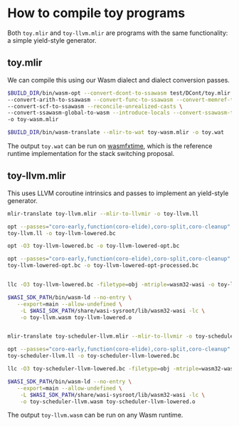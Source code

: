 # How to compile toy programs

Both `toy.mlir` and `toy-llvm.mlir` are programs with the same functionality: a
simple yield-style generator.

## toy.mlir

We can compile this using our Wasm dialect and dialect conversion passes.

```sh
$BUILD_DIR/bin/wasm-opt --convert-dcont-to-ssawasm test/DCont/toy.mlir \
--convert-arith-to-ssawasm --convert-func-to-ssawasm --convert-memref-to-ssawasm \
--convert-scf-to-ssawasm --reconcile-unrealized-casts \
--convert-ssawasm-global-to-wasm --introduce-locals --convert-ssawasm-to-wasm \
-o toy-wasm.mlir

$BUILD_DIR/bin/wasm-translate --mlir-to-wat toy-wasm.mlir -o toy.wat
```

The output `toy.wat` can be run on [wasmfxtime](https://github.com/wasmfx/wasmfxtime),
which is the reference runtime implementation for the stack switching proposal.

## toy-llvm.mlir

This uses LLVM coroutine intrinsics and passes to implement an yield-style generator.

```sh
mlir-translate toy-llvm.mlir --mlir-to-llvmir -o toy-llvm.ll

opt --passes="coro-early,function(coro-elide),coro-split,coro-cleanup" \
toy-llvm.ll -o toy-llvm-lowered.bc

opt -O3 toy-llvm-lowered.bc -o toy-llvm-lowered-opt.bc

opt --passes="coro-early,function(coro-elide),coro-split,coro-cleanup" \
toy-llvm-lowered-opt.bc -o toy-llvm-lowered-opt-processed.bc


llc -O3 toy-llvm-lowered.bc -filetype=obj -mtriple=wasm32-wasi -o toy-llvm-lowered.o

$WASI_SDK_PATH/bin/wasm-ld --no-entry \
   --export=main --allow-undefined \
    -L $WASI_SDK_PATH/share/wasi-sysroot/lib/wasm32-wasi -lc \
    -o toy-llvm.wasm toy-llvm-lowered.o


mlir-translate toy-scheduler-llvm.mlir --mlir-to-llvmir -o toy-scheduler-llvm.ll

opt --passes="coro-early,function(coro-elide),coro-split,coro-cleanup" \
toy-scheduler-llvm.ll -o toy-scheduler-llvm-lowered.bc

llc -O3 toy-scheduler-llvm-lowered.bc -filetype=obj -mtriple=wasm32-wasi -o toy-scheduler-llvm-lowered.o

$WASI_SDK_PATH/bin/wasm-ld --no-entry \
   --export=main --allow-undefined \
    -L $WASI_SDK_PATH/share/wasi-sysroot/lib/wasm32-wasi -lc \
    -o toy-scheduler-llvm.wasm toy-scheduler-llvm-lowered.o
```

The output `toy-llvm.wasm` can be run on any Wasm runtime.